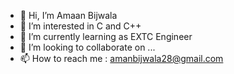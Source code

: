 - 👋 Hi, I’m Amaan Bijwala
- 👀 I’m interested in C and C++
- 🌱 I’m currently learning as  EXTC Engineer
- 💞️ I’m looking to collaborate on ...
- 📫 How to reach me : amanbijwala28@gmail.com

<!---
Amaan2800/Amaan2800 is a ✨ special ✨ repository because its `README.md` (this file) appears on your GitHub profile.
You can click the Preview link to take a look at your changes.
--->
